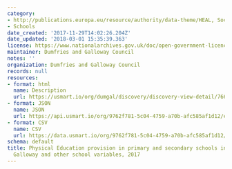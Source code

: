 ```yaml
---
category:
- http://publications.europa.eu/resource/authority/data-theme/HEAL, Social / Community
- Schools
date_created: '2017-11-29T14:02:26.204Z'
date_updated: '2018-03-01 15:35:39.363'
license: https://www.nationalarchives.gov.uk/doc/open-government-licence/version/3/
maintainer: Dumfries and Galloway Council
notes: ''
organization: Dumfries and Galloway Council
records: null
resources:
- format: html
  name: Description
  url: https://usmart.io/org/dumgal/discovery/discovery-view-detail/7664f600-29a7-4c95-9a2a-8b1a433ad54b
- format: JSON
  name: JSON
  url: https://api.usmart.io/org/9762f781-5c04-4759-a70b-afc585af1d12/e2ccd990-359d-4ebd-b1d4-2c67e4830a3e/1/urql
- format: CSV
  name: CSV
  url: https://data.usmart.io/org/9762f781-5c04-4759-a70b-afc585af1d12/resource?resourceGUID=2d7dc236-7e75-4c27-a60f-2000d039dda2
schema: default
title: Physical Education provision in primary and secondary schools in Dumfries and
  Galloway and other school variables, 2017
---
```

